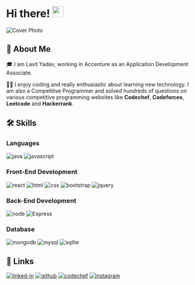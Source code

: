 # Hi there! <img src="https://media.giphy.com/media/hvRJCLFzcasrR4ia7z/giphy.gif" width="29px">

![Cover Photo](https://res.cloudinary.com/dzex6ikkr/image/upload/v1623310577/limits_srqsno.jpg)

## 🚀 About Me

🎓 I am Laxit Yadav, working in Accenture as an Application Development Associate.

👨‍💻 I enjoy coding and really enthusiastic about learning new technology. I am also a Competitive Programmer and solved hundreds of questions on various competitive programming websites like **Codechef**, **Codeforces**, **Leetcode** and **Hackerrank**.


## 🛠️ Skills

### Languages

![java](https://img.shields.io/badge/Java-007396?style=for-the-badge&logo=java&logoColor=white)
![javascript](https://img.shields.io/badge/JavaScript-323330?style=for-the-badge&logo=javascript&logoColor=F7DF1E)

### Front-End Development

![react](https://img.shields.io/badge/React-20232A?style=for-the-badge&logo=react&logoColor=61DAFB)
![html](https://img.shields.io/badge/HTML5-E34F26?style=for-the-badge&logo=html5&logoColor=white)
![css](https://img.shields.io/badge/CSS3-1572B6?style=for-the-badge&logo=css3&logoColor=white)
![bootstrap](https://img.shields.io/badge/Bootstrap-563D7C?style=for-the-badge&logo=bootstrap&logoColor=white)
![jquery](https://img.shields.io/badge/jQuery-0769AD?style=for-the-badge&logo=jquery&logoColor=white)
<!-- ![redux](https://img.shields.io/badge/Redux-593D88?style=for-the-badge&logo=redux&logoColor=white) -->

### Back-End Development

![node](https://img.shields.io/badge/Node.js-339933?style=for-the-badge&logo=node-dot-js&logoColor=white)
![Express](https://img.shields.io/badge/Express.js-092E20?style=for-the-badge&logo=express&logoColor=white)

### Database

![mongodb](https://img.shields.io/badge/MongoDB-47A248?style=for-the-badge&logo=mongodb&logoColor=white)
![mysql](https://img.shields.io/badge/MySQL-00000F?style=for-the-badge&logo=mysql&logoColor=white)
![sqlite](https://img.shields.io/badge/SQLite-07405E?style=for-the-badge&logo=sqlite&logoColor=white)

## 🔗 Links

[![linked-in](https://img.shields.io/badge/Linked_In-0077B5?style=for-the-badge&logo=LinkedIn&logoColor=white)](https://www.linkedin.com/in/laxit-yadav-85a922172/)
[![github](https://img.shields.io/badge/GitHub-000000?style=for-the-badge&logo=GitHub&logoColor=white)](https://github.com/laxityadav)
[![codechef](https://img.shields.io/badge/Codechef-570803?style=for-the-badge&logo=codechef&logoColor=white)](https://www.codechef.com/users/laxit_y)
[![instagram](https://img.shields.io/badge/Instagram-E4405F?style=for-the-badge&logo=instagram&logoColor=white)](https://www.instagram.com/laxit98/)
